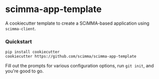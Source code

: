 # scimma-app-template

A cookiecutter template to create a SCiMMA-based application using `scimma-client`.

### Quickstart

```
pip install cookiecutter
cookiecutter https://github.com/scimma/scimma-app-template
```

Fill out the prompts for various configuration options, run `git init`, and you're good to go.
